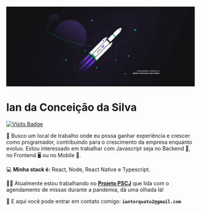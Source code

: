<p align="center"> <img  align="center" src=" https://github.com/IanTorquato/IanTorquato/blob/master/1%20-%20NLW%20%2302%20-%202560x1080.jpg?raw=true"/> </p>

<h1> Ian da Conceição da Silva </h1>

[![Visits Badge](https://badges.pufler.dev/visits/IanTorquato/IanTorquato)](https://github.com/IanTorquato)

:office: Busco um local de trabalho onde eu possa ganhar experiência e crescer como programador, contribuindo para o crescimento da empresa enquanto evoluo.
Estou interessado em trabalhar com Javascript seja no Backend :file_folder:, no Frontend :desktop_computer: ou no Mobile :iphone:. <br/>

💻 **Minha stack é:** React, Node, React Native e Typescript.

:man_technologist: Atualmente estou trabalhando no **[Projeto PSCJ](https://github.com/IanTorquato/Projeto_PSCJ-Backend)** que lida com o agendamento de missas durante a pandemia, dá uma olhada lá!

:speech_balloon: E aqui você pode entrar em contato comigo: **`iantorquato2@gmail.com`**
